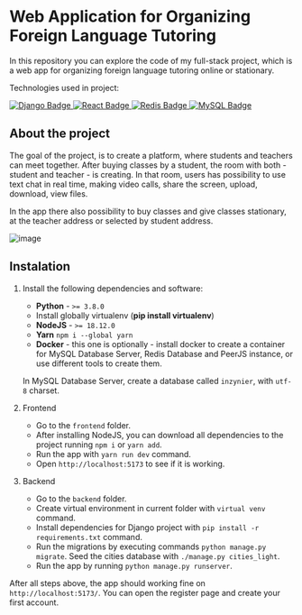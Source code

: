 # Web Application for Organizing Foreign Language Tutoring
In this repository you can explore the code of my full-stack project, which is a web app for organizing foreign language tutoring online or stationary.

Technologies used in project: 
<div id="badges">
  <a href="#">
    <img src="https://img.shields.io/badge/django-%23092E20.svg?style=for-the-badge&logo=django&logoColor=white" alt="Django Badge"/>
  </a>
  <a href="#">
    <img src="https://img.shields.io/badge/react-%2320232a.svg?style=for-the-badge&logo=react&logoColor=%2361DAFB" alt="React Badge"/>
  </a>
  <a href="#">
    <img src="https://img.shields.io/badge/redis-%23DD0031.svg?style=for-the-badge&logo=redis&logoColor=white" alt="Redis Badge"/>
  </a>
  <a href="#">
    <img src="https://img.shields.io/badge/mysql-4479A1.svg?style=for-the-badge&logo=mysql&logoColor=white" alt="MySQL Badge"/>
  </a>
</div>

## About the project
The goal of the project, is to create a platform, where students and teachers can meet together. After buying classes by a student, the room with both - student and teacher - is creating. 
In that room, users has possibility to use text chat in real time, making video calls, share the screen, upload, download, view files.

In the app there also possibility to buy classes and give classes stationary, at the teacher address or selected by student address.

![image](https://github.com/Kstyk/Web-Application-for-Organizing-Foreign-Language-Tutoring/assets/80002380/a17cfa25-1cca-419e-81e7-6b5f7f827d54)

## Instalation
1. Install the following dependencies and software:
     - **Python** - `>= 3.8.0`
     - Install globally virtualenv (**pip install virtualenv**)
     - **NodeJS** - `>= 18.12.0`
     - **Yarn** `npm i --global yarn`
     - **Docker** - this one is optionally - install docker to create a container for MySQL Database Server, Redis Database and PeerJS instance, or use different tools to create them.
  
   In MySQL Database Server, create a database called `inzynier`, with `utf-8` charset.

2. Frontend
    - Go to the `frontend` folder.
    - After installing NodeJS, you can download all dependencies to the project running `npm i` or `yarn add`.
    - Run the app with `yarn run dev` command.
    - Open `http://localhost:5173` to see if it is working.
  
3. Backend
    - Go to the `backend` folder.
    - Create virtual environment in current folder with `virtual venv` command.
    - Install dependencies for Django project with `pip install -r requirements.txt` command.
    - Run the migrations by executing commands `python manage.py migrate`. Seed the cities database with `./manage.py cities_light`.
    - Run the app by running `python manage.py runserver`.
  
After all steps above, the app should working fine on `http://localhost:5173/`. You can open the register page and create your first account.
